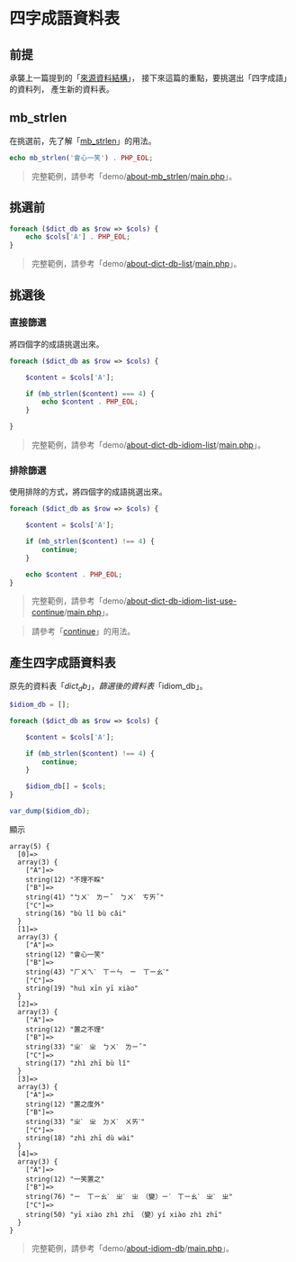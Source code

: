 
# 四字成語資料表


## 前提

承襲上一篇提到的「[來源資料結構](about-dict-db-struct.md)」，
接下來這篇的重點，要挑選出「四字成語」的資料列，
產生新的資料表。


## mb_strlen

在挑選前，先了解「[mb_strlen](https://www.php.net/manual/en/function.mb-strlen.php)」的用法。

``` php
echo mb_strlen('會心一笑') . PHP_EOL;
```

> 完整範例，請參考「demo/[about-mb_strlen](https://github.com/samwhelp/note-php-office-for-read-dict-db/blob/gh-pages/main/demo/about-mb_strlen/)/[main.php](https://github.com/samwhelp/note-php-office-for-read-dict-db/blob/gh-pages/main/demo/about-mb_strlen/main.php)」。


## 挑選前

``` php
foreach ($dict_db as $row => $cols) {
	echo $cols['A'] . PHP_EOL;
}
```

> 完整範例，請參考「demo/[about-dict-db-list](https://github.com/samwhelp/note-php-office-for-read-dict-db/blob/gh-pages/main/demo/about-dict-db-list/)/[main.php](https://github.com/samwhelp/note-php-office-for-read-dict-db/blob/gh-pages/main/demo/about-dict-db-list/main.php)」。


## 挑選後

### 直接篩選

將四個字的成語挑選出來。

``` php
foreach ($dict_db as $row => $cols) {

	$content = $cols['A'];

	if (mb_strlen($content) === 4) {
		echo $content . PHP_EOL;
	}

}
```

> 完整範例，請參考「demo/[about-dict-db-idiom-list](https://github.com/samwhelp/note-php-office-for-read-dict-db/blob/gh-pages/main/demo/about-dict-db-idiom-list/)/[main.php](https://github.com/samwhelp/note-php-office-for-read-dict-db/blob/gh-pages/main/demo/about-dict-db-idiom-list/main.php)」。


### 排除篩選

使用排除的方式，將四個字的成語挑選出來。

``` php
foreach ($dict_db as $row => $cols) {

	$content = $cols['A'];

	if (mb_strlen($content) !== 4) {
		continue;
	}

	echo $content . PHP_EOL;
}
```

> 完整範例，請參考「demo/[about-dict-db-idiom-list-use-continue](https://github.com/samwhelp/note-php-office-for-read-dict-db/blob/gh-pages/main/demo/about-dict-db-idiom-list-use-continue/)/[main.php](https://github.com/samwhelp/note-php-office-for-read-dict-db/blob/gh-pages/main/demo/about-dict-db-idiom-list-use-continue/main.php)」。

> 請參考「[continue](https://www.php.net/manual/en/control-structures.continue.php)」的用法。


## 產生四字成語資料表

原先的資料表「$dict_db」，
篩選後的資料表「$idiom_db」。

``` php
$idiom_db = [];

foreach ($dict_db as $row => $cols) {

	$content = $cols['A'];

	if (mb_strlen($content) !== 4) {
		continue;
	}

	$idiom_db[] = $cols;
}

var_dump($idiom_db);
```

顯示

```
array(5) {
  [0]=>
  array(3) {
    ["A"]=>
    string(12) "不理不睬"
    ["B"]=>
    string(41) "ㄅㄨˋ　ㄌㄧˇ　ㄅㄨˋ　ㄘㄞˇ"
    ["C"]=>
    string(16) "bù lǐ bù cǎi"
  }
  [1]=>
  array(3) {
    ["A"]=>
    string(12) "會心一笑"
    ["B"]=>
    string(43) "ㄏㄨㄟˋ　ㄒㄧㄣ　ㄧ　ㄒㄧㄠˋ"
    ["C"]=>
    string(19) "huì xīn yī xiào"
  }
  [2]=>
  array(3) {
    ["A"]=>
    string(12) "置之不理"
    ["B"]=>
    string(33) "ㄓˋ　ㄓ　ㄅㄨˋ　ㄌㄧˇ"
    ["C"]=>
    string(17) "zhì zhī bù lǐ"
  }
  [3]=>
  array(3) {
    ["A"]=>
    string(12) "置之度外"
    ["B"]=>
    string(33) "ㄓˋ　ㄓ　ㄉㄨˋ　ㄨㄞˋ"
    ["C"]=>
    string(18) "zhì zhī dù wài"
  }
  [4]=>
  array(3) {
    ["A"]=>
    string(12) "一笑置之"
    ["B"]=>
    string(76) "ㄧ　ㄒㄧㄠˋ　ㄓˋ　ㄓ　（變）ㄧˊ　ㄒㄧㄠˋ　ㄓˋ　ㄓ"
    ["C"]=>
    string(50) "yī xiào zhì zhī　（變）yí xiào zhì zhī"
  }
}
```

> 完整範例，請參考「demo/[about-idiom-db](https://github.com/samwhelp/note-php-office-for-read-dict-db/blob/gh-pages/main/demo/about-idiom-db/)/[main.php](https://github.com/samwhelp/note-php-office-for-read-dict-db/blob/gh-pages/main/demo/about-idiom-db/main.php)」。
